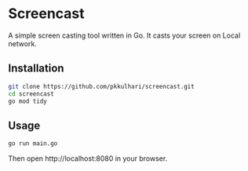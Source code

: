 # Screencast

A simple screen casting tool written in Go. It casts your screen on Local network.

## Installation

```bash
git clone https://github.com/pkkulhari/screencast.git
cd screencast
go mod tidy
```

## Usage

```bash
go run main.go
```

Then open http://localhost:8080 in your browser.
